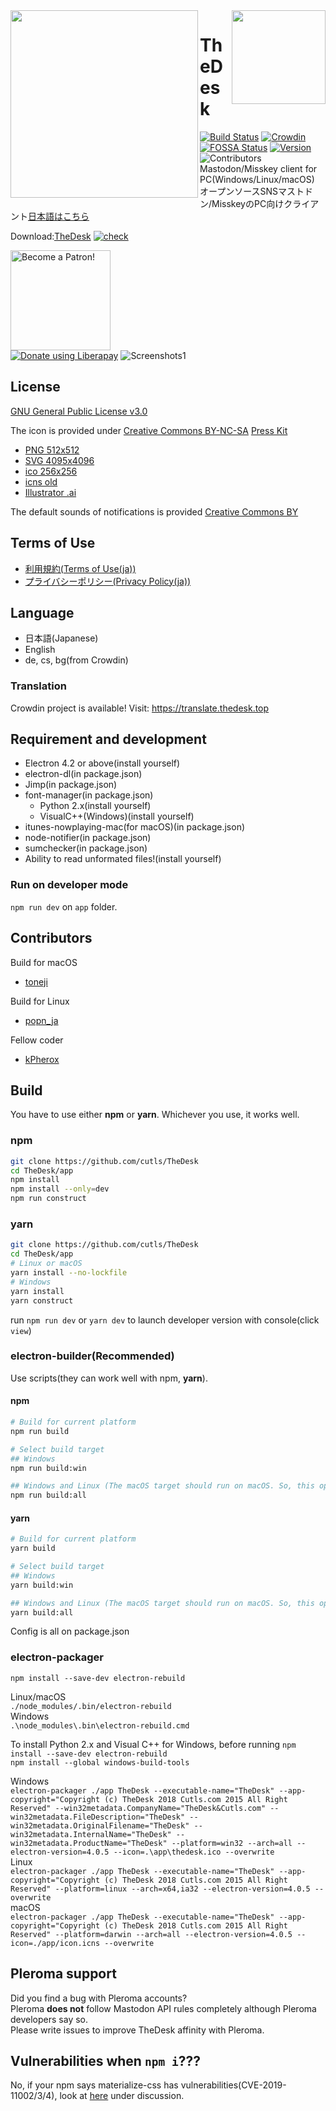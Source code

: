 <img src="https://thedesk.top/img/top.png" width="300" align="left">
<img src="https://thedesk.top/img/desk.png" width="150" align="right">

# TheDesk
 
[![Build Status](https://travis-ci.org/cutls/TheDesk.svg?branch=master)](https://travis-ci.org/cutls/TheDesk)
[![Crowdin](https://d322cqt584bo4o.cloudfront.net/thedesk/localized.svg)](https://translate.thedesk.top/project/thedesk)
[![FOSSA Status](https://bit.ly/2N4cLd1)](https://bit.ly/31zqMmZ)
[![Version](https://flat.badgen.net/github/release/cutls/TheDesk)](https://github.com/cutls/TheDesk/releases)
![Contributors](https://flat.badgen.net/github/contributors/cutls/TheDesk)  
Mastodon/Misskey client for PC(Windows/Linux/macOS)  
オープンソースSNSマストドン/MisskeyのPC向けクライアント[日本語はこちら](README_ja.md)  
  
Download:[TheDesk](https://thedesk.top) [![check](https://status.cutls.com/badge/?site=thedesk.top)](https://status.cutls.com)    

<a href="https://www.patreon.com/cutls"><img src="https://c5.patreon.com/external/logo/become_a_patron_button@2x.png" alt="Become a Patron!" width="160"></a>  
<a href="https://liberapay.com/cutls/donate"><img alt="Donate using Liberapay" src="https://liberapay.com/assets/widgets/donate.svg"></a>
![Screenshots1](https://thedesk.top/img/scr1.png)  

## License

[GNU General Public License v3.0](https://github.com/cutls/TheDesk/blob/master/LICENSE)  

The icon is provided under [Creative Commons BY-NC-SA](https://creativecommons.org/licenses/by-nc-sa/4.0/)
[Press Kit](https://d2upiril6ywqp9.cloudfront.net/press/TheDesk+PressKit.zip)  

* [PNG 512x512](https://d2upiril6ywqp9.cloudfront.net/press/thedesk.png)
* [SVG 4095x4096](https://d2upiril6ywqp9.cloudfront.net/press/thedesk-fullcolor.svg)
* [ico 256x256](https://d2upiril6ywqp9.cloudfront.net/press/thedesk.ico)
* [icns old](https://d2upiril6ywqp9.cloudfront.net/press/thedesk.icns)
* [Illustrator .ai](https://d2upiril6ywqp9.cloudfront.net/press/thedesk.ai)

The default sounds of notifications is provided [Creative Commons BY](https://creativecommons.org/licenses/by/4.0/)

## Terms of Use

* [利用規約(Terms of Use(ja))](https://thedesk.top/tos.html)
* [プライバシーポリシー(Privacy Policy(ja))](https://thedesk.top/priv.html)

## Language

* 日本語(Japanese)
* English
* de, cs, bg(from Crowdin)

### Translation

Crowdin project is available! Visit: https://translate.thedesk.top

## Requirement and development

* Electron 4.2 or above(install yourself)
* electron-dl(in package.json)
* Jimp(in package.json)
* font-manager(in package.json)
  * Python 2.x(install yourself)
  * VisualC++(Windows)(install yourself)
* itunes-nowplaying-mac(for macOS)(in package.json)
* node-notifier(in package.json)
* sumchecker(in package.json)
* Ability to read unformated files!(install yourself)

### Run on developer mode

`npm run dev` on `app` folder.

## Contributors

Build for macOS  

* [toneji](https://minohdon.jp/@toneji)

Build for Linux  

* [popn_ja](https://popon.pptdn.jp/@popn_ja)

Fellow coder

* [kPherox](https://pl.kpherox.dev/kPherox)

## Build

You have to use either **npm** or **yarn**. Whichever you use, it works well.

### npm

```sh
git clone https://github.com/cutls/TheDesk
cd TheDesk/app
npm install
npm install --only=dev
npm run construct
```

### yarn

```sh
git clone https://github.com/cutls/TheDesk
cd TheDesk/app
# Linux or macOS
yarn install --no-lockfile
# Windows
yarn install
yarn construct
```

run `npm run dev` or `yarn dev` to launch developer version with console(click `view`)

### electron-builder(Recommended)
Use scripts(they can work well with npm, **yarn**).  

#### npm

```sh
# Build for current platform
npm run build

# Select build target
## Windows
npm run build:win

## Windows and Linux (The macOS target should run on macOS. So, this option hasn't include the build for macOS)
npm run build:all
```

#### yarn

```sh
# Build for current platform
yarn build

# Select build target
## Windows
yarn build:win

## Windows and Linux (The macOS target should run on macOS. So, this option hasn't include the build for macOS)
yarn build:all
```


Config is all on package.json  

### electron-packager
`npm install --save-dev electron-rebuild`  
  
Linux/macOS  
`./node_modules/.bin/electron-rebuild`  
Windows  
`.\node_modules\.bin\electron-rebuild.cmd`  
  
To install Python 2.x and Visual C++ for Windows, before running `npm install --save-dev electron-rebuild`  
`npm install --global windows-build-tools`  

Windows  
`electron-packager ./app TheDesk --executable-name="TheDesk" --app-copyright="Copyright (c) TheDesk 2018 Cutls.com 2015 All Right Reserved" --win32metadata.CompanyName="TheDesk&Cutls.com" --win32metadata.FileDescription="TheDesk" --win32metadata.OriginalFilename="TheDesk" --win32metadata.InternalName="TheDesk" --win32metadata.ProductName="TheDesk" --platform=win32 --arch=all --electron-version=4.0.5 --icon=.\app\thedesk.ico --overwrite`  
Linux  
`electron-packager ./app TheDesk --executable-name="TheDesk" --app-copyright="Copyright (c) TheDesk 2018 Cutls.com 2015 All Right Reserved" --platform=linux --arch=x64,ia32 --electron-version=4.0.5 --overwrite`  
macOS  
`electron-packager ./app TheDesk --executable-name="TheDesk" --app-copyright="Copyright (c) TheDesk 2018 Cutls.com 2015 All Right Reserved" --platform=darwin --arch=all --electron-version=4.0.5 --icon=./app/icon.icns --overwrite`  

## Pleroma support

Did you find a bug with Pleroma accounts?  
Pleroma **does not** follow Mastodon API rules completely although Pleroma developers say so.  
Please write issues to improve TheDesk affinity with Pleroma.

## Vulnerabilities when `npm i`???

No, if your npm says materialize-css has vulnerabilities(CVE-2019-11002/3/4), look at [here](https://github.com/Dogfalo/materialize/issues/6286) under discussion.

